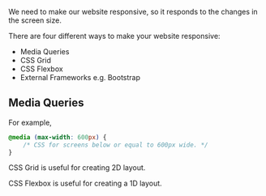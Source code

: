 We need to make our website responsive, so it responds to the changes in the screen size.

There are four different ways to make your website responsive:
- Media Queries
- CSS Grid
- CSS Flexbox
- External Frameworks e.g. Bootstrap

## Media Queries

For example,
```css
@media (max-width: 600px) {
	/* CSS for screens below or equal to 600px wide. */
}
```

CSS Grid is useful for creating 2D layout.

CSS Flexbox is useful for creating a 1D layout.